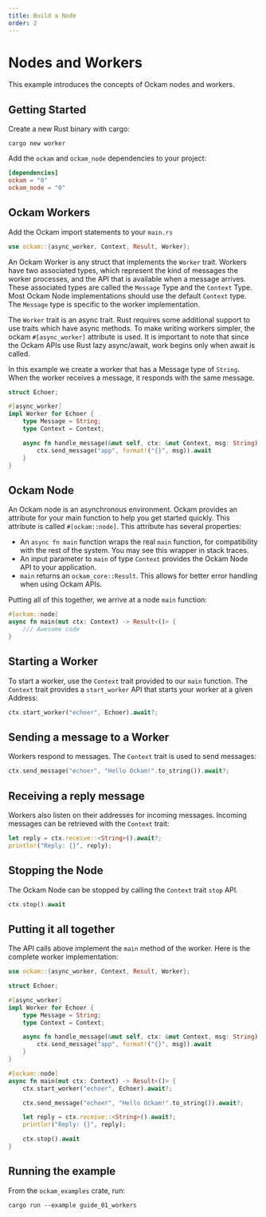 ```yaml
---
title: Build a Node
order: 2
---
```


# Nodes and Workers

This example introduces the concepts of Ockam nodes and workers.

## Getting Started

Create a new Rust binary with cargo:

```shell
cargo new worker
```

Add the `ockam` and `ockam_node` dependencies to your project:

```toml
[dependencies]
ockam = "0"
ockam_node = "0"
```

## Ockam Workers

Add the Ockam import statements to your `main.rs`

```rust
use ockam::{async_worker, Context, Result, Worker};
```

An Ockam Worker is any struct that implements the `Worker` trait. Workers have two associated types, which represent the
kind of messages the worker processes, and the API that is available when a message arrives. These associated types are
called the `Message` Type and the `Context` Type. Most Ockam Node implementations should use the default `Context` type.
The `Message` type is specific to the worker implementation.

The `Worker` trait is an async trait. Rust requires some additional support to use traits which have async methods. To
make writing workers simpler, the ockam `#[async_worker]` attribute is used. It is important to note that since the Ockam
APIs use Rust lazy async/await, work begins only when await is called.

In this example we create a worker that has a Message type of `String`. When the worker receives a message, it responds
with the same message.

```rust
struct Echoer;

#[async_worker]
impl Worker for Echoer {
    type Message = String;
    type Context = Context;

    async fn handle_message(&mut self, ctx: &mut Context, msg: String) -> Result<()> {
        ctx.send_message("app", format!("{}", msg)).await
    }
}
```

## Ockam Node

An Ockam node is an asynchronous environment. Ockam provides an attribute for your main function to help you get started
quickly. This attribute is called `#[ockam::node]`. This attribute has several properties:

- An `async fn main` function wraps the real `main` function, for compatibility with the rest of the system. You may see this wrapper in stack traces.
- An input parameter to `main` of type `Context` provides the Ockam Node API to your application.
- `main` returns an `ockam_core::Result`. This allows for better error handling when using Ockam APIs.

Putting all of this together, we arrive at a node `main` function:

```rust
#[ockam::node]
async fn main(mut ctx: Context) -> Result<()> {
    /// Awesome code
}
```

## Starting a Worker

To start a worker, use the `Context` trait provided to our `main` function. The `Context` trait provides a `start_worker`
API that starts your worker at a given Address:

```rust
ctx.start_worker("echoer", Echoer).await?;
```

## Sending a message to a Worker

Workers respond to messages. The `Context` trait is used to send messages:

```rust
ctx.send_message("echoer", "Hello Ockam!".to_string()).await?;
```

## Receiving a reply message

Workers also listen on their addresses for incoming messages. Incoming messages can be retrieved with the `Context` trait:

```rust
let reply = ctx.receive::<String>().await?;
println!("Reply: {}", reply);
```

## Stopping the Node

The Ockam Node can be stopped by calling the `Context` trait `stop` API.

```rust
ctx.stop().await
```

## Putting it all together

The API calls above implement the `main` method of the worker. Here is the complete worker implementation:

```rust
use ockam::{async_worker, Context, Result, Worker};

struct Echoer;

#[async_worker]
impl Worker for Echoer {
    type Message = String;
    type Context = Context;

    async fn handle_message(&mut self, ctx: &mut Context, msg: String) -> Result<()> {
        ctx.send_message("app", format!("{}", msg)).await
    }
}

#[ockam::node]
async fn main(mut ctx: Context) -> Result<()> {
    ctx.start_worker("echoer", Echoer).await?;

    ctx.send_message("echoer", "Hello Ockam!".to_string()).await?;

    let reply = ctx.receive::<String>().await?;
    println!("Reply: {}", reply);

    ctx.stop().await
}
```

## Running the example

From the `ockam_examples` crate, run:

```shell
cargo run --example guide_01_workers
```
